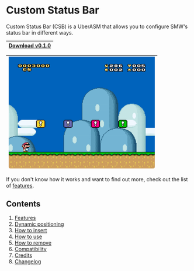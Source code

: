 # Custom Status Bar

Custom Status Bar (CSB) is a UberASM that allows you to configure SMW's status
bar in different ways.

| [Download v0.1.0](https://github.com/zuccha/smw-code/releases/download/custom_status_bar%2F0.1.0/custom_status_bar-0.1.0.zip) |
| :---------------------------------------------------------------------------------------------------------------------------: |

| <img src="./docs/assets/images/overview.gif" width="400px" /> |
| ------------------------------------------------------------- |

If you don't know how it works and want to find out more, check out the list of
[features](./docs/markdown/features.md).

## Contents

1. [Features](./docs/markdown/features.md)
2. [Dynamic positioning](./docs/markdown/dynamic_positioning.md)
3. [How to insert](./docs/markdown/how_to_insert.md)
4. [How to use](./docs/markdown/how_to_use.md)
5. [How to remove](./docs/markdown/how_to_remove.md)
6. [Compatibility](./docs/markdown/compatibility.md)
7. [Credits](./docs/markdown/credits.md)
8. [Changelog](./docs/markdown/changelog.md)
